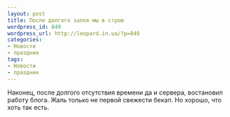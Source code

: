 ```yaml
---
layout: post
title: После долгого запоя мы в строю
wordpress_id: 849
wordpress_url: http://leopard.in.ua/?p=849
categories:
- Новости
- праздник
tags:
- Новости
- праздник
---
```

Наконец, после долгого отсутствия времени да и сервера, востановил работу блога. Жаль только не первой свежести бекап. Но хорошо, что хоть так есть.
